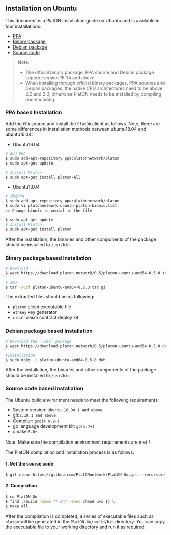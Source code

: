 ## Installation on Ubuntu

This document is a PlatON installation guide on Ubuntu and is available in four installations.

- [PPA](#PPA-based-Installation)
- [Binary package](#Binary-package-based-Installation)
- [Debian package](#Debian-package-based-Installation)
- [Source code](#Source-code-based-Installation)

> Note: 
> - The official binary package, PPA source and Debian package support version 16.04 and above. 
> - When installing through official binary packages, PPA sources and Debian packages, the native CPU architectures need to be above 2.0 and 2.0, otherwise PlatON needs to be installed by compiling and encoding.

### PPA based Installation

Add the `PPA` source and install the `PlatON` client as follows. Note, there are some differences in installation methods between ubuntu18.04 and ubuntu16.04:

- Ubuntu16.04 

```bash
# Add PPA
$ sudo add-apt-repository ppa:platonnetwork/platon
$ sudo apt-get update

# Install Platon
$ sudo apt-get install platon-all
```
- Ubuntu18.04 

```bash
# 添加PPA
$ sudo add-apt-repository ppa:platonnetwork/platon
$ sudo vi platonnetwork-ubuntu-platon-bionic.list
>> Change bionic to xenial in the file

$ sudo apt-get update
# Install Platon
$ sudo apt-get install platon
```

After the installation, the binaries and other components of the package should be installed to `/usr/bin`


### Binary package based Installation

```bash
# Download
$ wget https://download.platon.network/0.5/platon-ubuntu-amd64-0.5.0.tar.gz

# 解压
$ tar -xvzf platon-ubuntu-amd64-0.5.0.tar.gz
```

The extracted files should be as following:

- `platon` client executable file 
- `ethkey` key generator 
- `ctool` wasm contract deploy kit 


### Debian package based Installation

```bash
# Download the `.deb` package
$ wget https://download.platon.network/0.5/platon-ubuntu-amd64-0.5.0.deb

#installation
$ sudo dpkg -i platon-ubuntu-amd64-0.5.0.deb
```

After the installation, the binaries and other components of the package should be installed to `/usr/bin`

### Source code based installation

The Ubuntu build environment needs to meet the following requirements:

- System version: `Ubuntu 16.04.1 and above`
- git:`2.19.1 and above`
- Compiler: `gcc(4.9.2+)`
- go language development kit: `go(1.7+)`
- cmake:`3.0+`

Note: Make sure the compilation environment requirements are met！

The PlatON compilation and installation process is as follows:


#### 1. Get the source code

```
$ git clone https://github.com/PlatONnetwork/PlatON-Go.git --recursive
```

#### 2. Compilation 

```bash
$ cd PlatON-Go
$ find ./build -name "*.sh" -exec chmod u+x {} \;
$ make all
```

After the compilation is completed, a series of executable files such as `platon` will be generated in the `PlatON-Go/build/bin` directory. You can copy the executable file to your working directory and run it as required.
